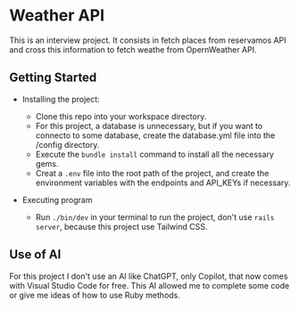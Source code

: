 # Weather API
This is an interview project. It consists in fetch places from reservamos API and cross this information to fetch weathe from OpernWeather API.

## Getting Started
* Installing the project:
  - Clone this repo into your workspace directory.
  - For this project, a database is unnecessary, but if you want to connecto to some database, create the database.yml file into the /config directory.
  - Execute the `bundle install` command to install all the necessary gems.
  - Creat a `.env` file into the root path of the project, and create the environment variables with the endpoints and API_KEYs if necessary.

* Executing program
  - Run `./bin/dev` in your terminal to run the project, don't use `rails server`, because this project use Tailwind CSS.

## Use of AI
For this project I don't use an AI like ChatGPT, only Copilot, that now comes with Visual Studio Code for free. This AI allowed me to complete some code or give me ideas of how to use Ruby methods.
